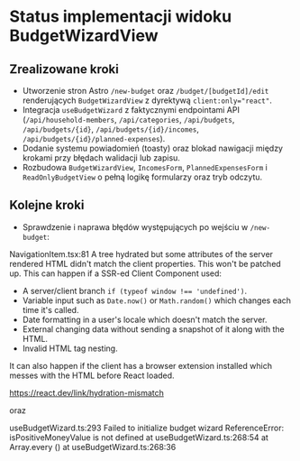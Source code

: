 # Status implementacji widoku BudgetWizardView

## Zrealizowane kroki

- Utworzenie stron Astro `/new-budget` oraz `/budget/[budgetId]/edit` renderujących `BudgetWizardView` z dyrektywą `client:only="react"`.
- Integracja `useBudgetWizard` z faktycznymi endpointami API (`/api/household-members`, `/api/categories`, `/api/budgets`, `/api/budgets/{id}`, `/api/budgets/{id}/incomes`, `/api/budgets/{id}/planned-expenses`).
- Dodanie systemu powiadomień (toasty) oraz blokad nawigacji między krokami przy błędach walidacji lub zapisu.
- Rozbudowa `BudgetWizardView`, `IncomesForm`, `PlannedExpensesForm` i `ReadOnlyBudgetView` o pełną logikę formularzy oraz tryb odczytu.

## Kolejne kroki

- Sprawdzenie i naprawa błędów występujących po wejściu w `/new-budget`:

NavigationItem.tsx:81 A tree hydrated but some attributes of the server rendered HTML didn't match the client properties. This won't be patched up. This can happen if a SSR-ed Client Component used:

- A server/client branch `if (typeof window !== 'undefined')`.
- Variable input such as `Date.now()` or `Math.random()` which changes each time it's called.
- Date formatting in a user's locale which doesn't match the server.
- External changing data without sending a snapshot of it along with the HTML.
- Invalid HTML tag nesting.

It can also happen if the client has a browser extension installed which messes with the HTML before React loaded.

https://react.dev/link/hydration-mismatch

oraz

useBudgetWizard.ts:293 Failed to initialize budget wizard ReferenceError: isPositiveMoneyValue is not defined
at useBudgetWizard.ts:268:54
at Array.every (<anonymous>)
at useBudgetWizard.ts:268:36
